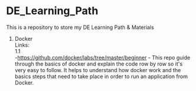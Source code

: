 # DE_Learning_Path
This is a repository to store my DE Learning Path &amp; Materials

1. Docker  
Links:  
1.1  
-https://github.com/docker/labs/tree/master/beginner - This repo guide through the basics of docker and explain the code row by row so it's very easy to follow. It helps to understand how docker work and the basics steps that need to take place in order to run an application from Docker. 